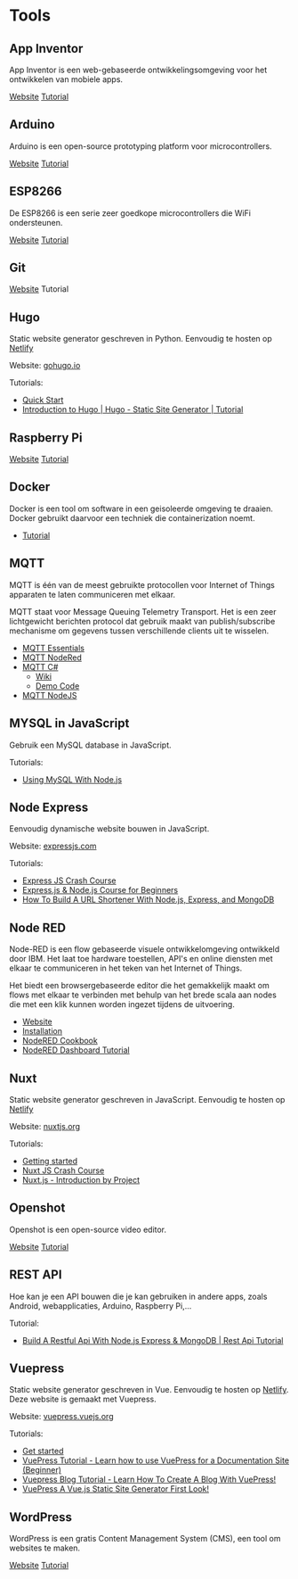 <!-- markdownlint-disable MD013 -->
# Tools

## App Inventor

App Inventor is een web-gebaseerde ontwikkelingsomgeving voor het ontwikkelen van mobiele apps.

[Website](http://appinventor.mit.edu/)
[Tutorial](https://www.youtube.com/watch?v=Vdo8UdkgDD8)

## Arduino

Arduino is een open-source prototyping platform voor microcontrollers.

[Website](https://www.arduino.cc/)
[Tutorial](https://www.youtube.com/watch?v=fJWR7dBuc18)

## ESP8266

De ESP8266 is een serie zeer goedkope microcontrollers die WiFi ondersteunen.

[Website](http://esp8266.net/)
[Tutorial](https://www.youtube.com/watch?v=Ao5XcORsYxA)

## Git

[Website](https://git-scm.com/)
Tutorial

## Hugo

Static website generator geschreven in Python. Eenvoudig te hosten op
[Netlify](https://netlify.com)

Website: [gohugo.io](https://gohugo.io/)

Tutorials:

* [Quick Start](https://gohugo.io/getting-started/quick-start/)
* [Introduction to Hugo | Hugo - Static Site Generator | Tutorial](https://www.youtube.com/watch?v=qtIqKaDlqXo&list=PLLAZ4kZ9dFpOnyRlyS-liKL5ReHDcj4G3)

## Raspberry Pi

[Website](https://www.raspberrypi.org/)
[Tutorial](https://www.raspberrypi.org/help/)

## Docker

Docker is een tool om software in een geisoleerde omgeving te draaien. Docker gebruikt daarvoor een techniek die containerization noemt.

* [Tutorial](http://vives.gitbook.io/docker)

## MQTT

MQTT is één van de meest gebruikte protocollen voor Internet of Things apparaten te laten communiceren met elkaar.

MQTT staat voor Message Queuing Telemetry Transport. Het is een zeer lichtgewicht berichten protocol dat gebruik maakt van publish/subscribe mechanisme om gegevens tussen verschillende clients uit te wisselen.

* [MQTT Essentials](https://www.hivemq.com/mqtt-essentials/)
* [MQTT NodeRed](https://www.youtube.com/watch?v=amA5OaXXCJo)
* [MQTT C#](https://github.com/chkr1011/MQTTnet)
  * [Wiki](https://github.com/chkr1011/MQTTnet/wiki)
  * [Demo Code](git@github.com:BioBoost/DotNetMQTTDemo.git)
* [MQTT NodeJS](https://blog.risingstack.com/getting-started-with-nodejs-and-mqtt/)

## MYSQL in JavaScript

Gebruik een MySQL database in JavaScript.

Tutorials:

* [Using MySQL With Node.js](https://www.youtube.com/watch?v=EN6Dx22cPRI)

## Node Express

Eenvoudig dynamische website bouwen in JavaScript.

Website: [expressjs.com](https://expressjs.com/)

Tutorials:

* [Express JS Crash Course](https://www.youtube.com/watch?v=L72fhGm1tfE)
* [Express.js & Node.js Course for Beginners](https://www.youtube.com/watch?v=G8uL0lFFoN0)
* [How To Build A URL Shortener With Node.js, Express, and MongoDB](https://www.youtube.com/watch?v=SLpUKAGnm-g)

## Node RED

Node-RED is een flow gebaseerde visuele ontwikkelomgeving ontwikkeld door IBM. Het laat toe hardware toestellen, API's en online diensten met elkaar te communiceren in het teken van het Internet of Things.

Het biedt een browsergebaseerde editor die het gemakkelijk maakt om flows met elkaar te verbinden met behulp van het brede scala aan nodes die met een klik kunnen worden ingezet tijdens de uitvoering.

* [Website](https://nodered.org/)
* [Installation](https://nodered.org/docs/getting-started/local)
* [NodeRED Cookbook](https://cookbook.nodered.org/)
* [NodeRED Dashboard Tutorial](https://youtu.be/X8ustpkAJ-U?t=105)

## Nuxt

Static website generator geschreven in JavaScript. Eenvoudig te hosten op
[Netlify](https://netlify.com)

Website: [nuxtjs.org](https://nuxtjs.org/)

Tutorials:

* [Getting started](https://nuxtjs.org/guide/installation)
* [Nuxt JS Crash Course](https://www.youtube.com/watch?v=ltzlhAxJr74)
* [Nuxt.js - Introduction by Project](https://www.youtube.com/watch?v=nteDXuqBfn0)

## Openshot

Openshot is een open-source video editor.

[Website](https://www.openshot.org/)
[Tutorial](https://www.youtube.com/watch?v=l_r12b99TIg)

## REST API

Hoe kan je een API bouwen die je kan gebruiken in andere apps, zoals Android, webapplicaties,
Arduino, Raspberry Pi,...

Tutorial:

* [Build A Restful Api With Node.js Express & MongoDB | Rest Api Tutorial](https://www.youtube.com/watch?v=vjf774RKrLc)

## Vuepress

Static website generator geschreven in Vue. Eenvoudig te hosten op
[Netlify](https://netlify.com). Deze website is gemaakt met Vuepress.

Website: [vuepress.vuejs.org](https://vuepress.vuejs.org/)

Tutorials:

* [Get started](https://vuepress.vuejs.org/guide/)
* [VuePress Tutorial - Learn how to use VuePress for a Documentation Site (Beginner)](https://www.youtube.com/watch?v=5Kqyhu_eIcw&t)
* [Vuepress Blog Tutorial - Learn How To Create A Blog With VuePress!](https://www.youtube.com/watch?v=UrWeoEMt7z8)
* [VuePress A Vue.js Static Site Generator First Look!](https://www.youtube.com/watch?v=XoReHBlSXqI)

## WordPress

WordPress is een gratis Content Management System (CMS), een tool om websites te maken.

[Website](https://wordpress.com/)
[Tutorial](https://www.youtube.com/watch?v=8OBfr46Y0cQ)
